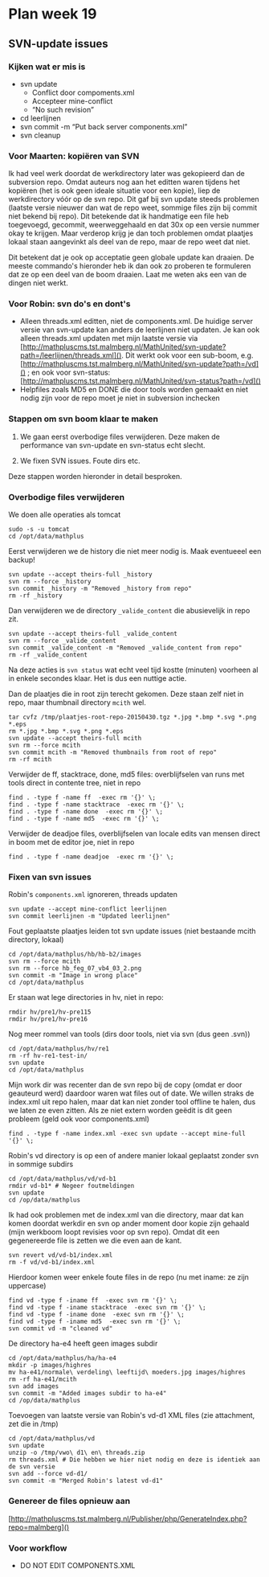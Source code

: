 # Plan week 19

## SVN-update issues 


### Kijken wat er mis is

- svn update
    - Conflict door compoments.xml
    - Accepteer mine-conflict
    - “No such revision”
- cd leerlijnen
- svn commit -m “Put back server components.xml”
- svn cleanup


### Voor Maarten: kopiëren van SVN

Ik had veel werk doordat de werkdirectory later was gekopieerd dan de subversion repo. Omdat auteurs nog aan
  het editten waren tijdens het kopiëren (het is ook geen ideale situatie voor een kopie), liep de werkdirectory
  vóór op de svn repo. Dit gaf bij svn update steeds problemen (laatste versie nieuwer dan wat de repo weet,
  sommige files zijn bij commit niet bekend bij repo). Dit betekende dat ik handmatige een file heb
  toegevoegd, gecommit, weerweggehaald en dat 30x op een versie nummer okay te krijgen. Maar verderop krijg
  je dan toch problemen omdat plaatjes lokaal staan aangevinkt als deel van de repo, maar de repo weet dat niet.
  
Dit betekent dat je ook op acceptatie geen globale update kan draaien. De meeste commando's hieronder heb ik dan ook
  zo proberen te formuleren dat ze op een deel van de boom draaien. Laat me weten aks een van de dingen niet werkt.
  

### Voor Robin: svn do's en dont's

- Alleen threads.xml editten, niet de components.xml. De huidige server versie van svn-update kan anders de leerlijnen
  niet updaten. Je kan ook alleen threads.xml updaten met mijn laatste versie via
  [http://mathpluscms.tst.malmberg.nl/MathUnited/svn-update?path=/leerlijnen/threads.xml]().
  Dit werkt ook voor een sub-boom, e.g. [http://mathpluscms.tst.malmberg.nl/MathUnited/svn-update?path=/vd]() ; en
  ook voor svn-status: [http://mathpluscms.tst.malmberg.nl/MathUnited/svn-status?path=/vd]()
- Helpfiles zoals MD5 en DONE die door tools worden gemaakt en niet nodig zijn voor de repo moet je niet in subversion
  inchecken
  
  
  
### Stappen om svn boom klaar te maken

1. We gaan eerst overbodige files verwijderen. Deze maken de performance van svn-update en svn-status echt slecht.
 
2. We fixen SVN issues. Foute dirs etc. 

Deze stappen worden hieronder in detail besproken.

### Overbodige files verwijderen

We doen alle operaties als tomcat

    sudo -s -u tomcat
    cd /opt/data/mathplus
    
Eerst verwijderen we de history die niet meer nodig is. Maak eventueeel een backup!    
    
    svn update --accept theirs-full _history 
    svn rm --force _history
    svn commit _history -m "Removed _history from repo"
    rm -rf _history

Dan verwijderen we de directory `_valide_content` die abusievelijk in repo zit.
 
    svn update --accept theirs-full _valide_content 
    svn rm --force _valide_content
    svn commit _valide_content -m "Removed _valide_content from repo"
    rm -rf _valide_content
    
Na deze acties is `svn status` wat echt veel tijd kostte (minuten) voorheen al in enkele secondes klaar. Het is dus
een nuttige actie.
    
Dan de plaatjes die in root zijn terecht gekomen. Deze staan zelf niet in repo, maar thumbnail directory `mcith` wel.

    tar cvfz /tmp/plaatjes-root-repo-20150430.tgz *.jpg *.bmp *.svg *.png *.eps
    rm *.jpg *.bmp *.svg *.png *.eps
    svn update --accept theirs-full mcith
    svn rm --force mcith
    svn commit mcith -m "Removed thumbnails from root of repo"
    rm -rf mcith
      
Verwijder de ff, stacktrace, done, md5  files: overblijfselen van runs met tools direct in contente tree, niet in repo

    find . -type f -name ff  -exec rm '{}' \;
    find . -type f -name stacktrace  -exec rm '{}' \;
    find . -type f -name done  -exec rm '{}' \;
    find . -type f -name md5  -exec rm '{}' \;

Verwijder de deadjoe files, overblijfselen van locale edits van mensen direct in boom met de editor joe, niet in repo

    find . -type f -name deadjoe  -exec rm '{}' \;


### Fixen van svn issues

Robin's `components.xml` ignoreren, threads updaten
 
    svn update --accept mine-conflict leerlijnen
    svn commit leerlijnen -m "Updated leerlijnen"

Fout geplaatste plaatjes leiden tot svn update issues (niet bestaande mcith directory, lokaal)

    cd /opt/data/mathplus/hb/hb-b2/images
    svn rm --force mcith
    svn rm --force hb_feg_07_vb4_03_2.png
    svn commit -m "Image in wrong place"
    cd /opt/data/mathplus

Er staan wat lege directories in hv, niet in repo:

    rmdir hv/pre1/hv-pre115 
    rmdir hv/pre1/hv-pre16
    
Nog meer rommel van tools (dirs door tools, niet via svn (dus geen .svn))
    
    cd /opt/data/mathplus/hv/re1
    rm -rf hv-re1-test-in/
    svn update
    cd /opt/data/mathplus    

Mijn work dir was recenter dan de svn repo bij de copy (omdat er door geauteurd werd) daardoor waren
wat files out of date. We willen straks de index.xml uit repo halen, maar dat kan niet zonder tool
offline te halen, dus we laten ze even zitten. Als ze niet extern worden geëdit is dit geen probleem
(geld ook voor components.xml)

    find . -type f -name index.xml -exec svn update --accept mine-full '{}' \;

Robin's vd directory is op een of andere manier lokaal geplaatst zonder svn in sommige subdirs

    cd /opt/data/mathplus/vd/vd-b1
    rmdir vd-b1* # Negeer foutmeldingen
    svn update
    cd /op/data/mathplus
   
Ik had ook problemen met de index.xml van die directory, maar dat kan komen doordat werkdir en svn op ander
moment door kopie zijn gehaald (mijn werkboom loopt revisies voor op svn repo). Omdat dit een gegenereerde file
is zetten we die even aan de kant.

    svn revert vd/vd-b1/index.xml
    rm -f vd/vd-b1/index.xml

Hierdoor komen weer enkele foute files in de repo (nu met iname: ze zijn uppercase)
    
    find vd -type f -iname ff  -exec svn rm '{}' \;
    find vd -type f -iname stacktrace  -exec svn rm '{}' \;
    find vd -type f -iname done  -exec svn rm '{}' \;
    find vd -type f -iname md5  -exec svn rm '{}' \;
    svn commit vd -m "cleaned vd"

De directory ha-e4 heeft geen images subdir

    cd /opt/data/mathplus/ha/ha-e4
    mkdir -p images/highres
    mv ha-e41/normale\ verdeling\ leeftijd\ moeders.jpg images/highres
    rm -rf ha-e41/mcith
    svn add images
    svn commit -m "Added images subdir to ha-e4"
    cd /op/data/mathplus
    
Toevoegen van laatste versie van Robin's vd-d1 XML files (zie attachment, zet die in /tmp)
    
    cd /opt/data/mathplus/vd
    svn update
    unzip -o /tmp/vwo\ d1\ en\ threads.zip
    rm threads.xml # Die hebben we hier niet nodig en deze is identiek aan de svn versie
    svn add --force vd-d1/
    svn commit -m "Merged Robin's latest vd-d1"
            
    
    
### Genereer de files opnieuw aan

[http://mathpluscms.tst.malmberg.nl/Publisher/php/GenerateIndex.php?repo=malmberg]()

### Voor workflow

- DO NOT EDIT COMPONENTS.XML


